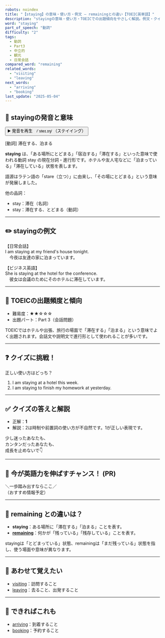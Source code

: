 ```yaml
---
robots: noindex
title: "【staying】の意味・使い方・例文 ― remainingとの違い【TOEIC英単語】"
description: "stayingの意味・使い方・TOEICでの出題傾向をやさしく解説。例文・クイズ付きでremainingとの違いもわかりやすく学べます。"
word: "staying"
part_of_speech: "動詞"
difficulty: "2"
tags:
  - 動詞
  - Part3
  - 中立的
  - 観光
  - 日常会話
compared_word: "remaining"
related_words:
  - "visiting"
  - "leaving"
next_words:
  - "arriving"
  - "booking"
last_update: "2025-05-04"
---
```


## 🔰 stayingの発音と意味

<button class="play-audio" onclick="playTTS('staying')">
  <span class="play-audio-main">
    ▶️ 発音を再生　/ˈsteɪ.ɪŋ/
  </span>
  <span class="play-audio-sub">
    （ステイイング）
  </span>
</button>

[動詞] 滞在する、泊まる

**staying** は、「ある場所にとどまる」「宿泊する」「滞在する」といった意味で使われる動詞 stay の現在分詞・進行形です。ホテルや友人宅などに「泊まっている」「滞在している」状態を表します。

語源はラテン語の「stare（立つ）」に由来し、「その場にとどまる」という意味が発展しました。

他の品詞：  
- stay：滞在（名詞）
- stay：滞在する、とどまる（動詞）

---

## ✏️ stayingの例文

【日常会話】  
I am staying at my friend's house tonight.  
　今夜は友達の家に泊まっています。

【ビジネス英語】  
She is staying at the hotel for the conference.  
　彼女は会議のためにそのホテルに滞在しています。

---

## 🎯 TOEICの出題頻度と傾向

- 難易度：★★☆☆☆
- 出題パート：Part 3（会話問題）

TOEICではホテルや出張、旅行の場面で「滞在する」「泊まる」という意味でよく出題されます。会話文や説明文で進行形として使われることが多いです。

---

## ❓ クイズに挑戦！

正しい使い方はどっち？

1. I am staying at a hotel this week.  
2. I am staying to finish my homework at yesterday.

---

## ✅ クイズの答えと解説

- 正解：**1**
- 解説：2は時制や前置詞の使い方が不自然です。1が正しい表現です。

少し迷ったあなたも、  
カンタンだったあなたも、  
成長を止めないで👇️

---

## 🚀 今が英語力を伸ばすチャンス！ (PR)

<div class="info-center">
＼一歩踏み出すならここ／<br>  
（おすすめ情報予定）
</div>

---

## 🤔  remaining との違いは？

- **staying**：ある場所に「滞在する」「泊まる」ことを表す。
- **[remaining](/remaining)**：何かが「残っている」「残存している」ことを表す。

stayingは「とどまっている」状態、remainingは「まだ残っている」状態を指し、使う場面や意味が異なります。

---

## 🧩 あわせて覚えたい

- [visiting](/visiting)：訪問すること
- [leaving](/leaving)：去ること、出発すること

---

## 📖 できればこれも

- [arriving](/arriving)：到着すること
- [booking](/booking)：予約すること

<!-- cvid: aid22_bid20 -->
